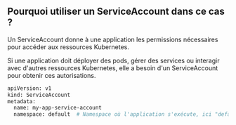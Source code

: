 ## Pourquoi utiliser un ServiceAccount dans ce cas ?

Un ServiceAccount donne à une application les permissions nécessaires pour accéder aux ressources Kubernetes.

Si une application doit déployer des pods, gérer des services ou interagir avec d'autres ressources Kubernetes, elle a besoin d'un ServiceAccount pour obtenir ces autorisations.

````bash
apiVersion: v1
kind: ServiceAccount
metadata:
  name: my-app-service-account  
  namespace: default  # Namespace où l'application s'exécute, ici "default"

````
